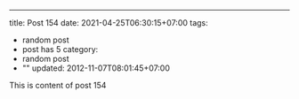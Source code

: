---
title: Post 154
date: 2021-04-25T06:30:15+07:00
tags:
  - random post
  - post has 5
category:
  - random post
  - ""
updated: 2012-11-07T08:01:45+07:00

This is content of post 154
